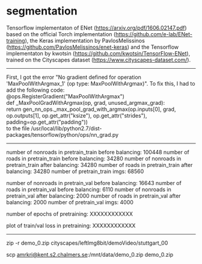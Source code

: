 # segmentation

Tensorflow implementaton of ENet (https://arxiv.org/pdf/1606.02147.pdf) based on the official Torch implementation (https://github.com/e-lab/ENet-training), the Keras implementation by PavlosMelissinos (https://github.com/PavlosMelissinos/enet-keras) and the Tensorflow implementaton by kwotsin (https://github.com/kwotsin/TensorFlow-ENet), trained on the Cityscapes dataset (https://www.cityscapes-dataset.com/).


****

First, I got the error "No gradient defined for operation 'MaxPoolWithArgmax_1' (op type: MaxPoolWithArgmax)". To fix this, I had to add the following code:  
@ops.RegisterGradient("MaxPoolWithArgmax")  
def _MaxPoolGradWithArgmax(op, grad, unused_argmax_grad):  
  return gen_nn_ops._max_pool_grad_with_argmax(op.inputs[0], grad, op.outputs[1], op.get_attr("ksize"), op.get_attr("strides"), padding=op.get_attr("padding"))     
to the file /usr/local/lib/python2.7/dist-packages/tensorflow/python/ops/nn_grad.py

                                              
****

number of nonroads in pretrain_train before balancing: 100448
number of roads in pretrain_train before balancing: 34280
number of nonroads in pretrain_train after balancing: 34280
number of roads in pretrain_train after balancing: 34280
number of pretrain_train imgs: 68560

number of nonroads in pretrain_val before balancing: 16643
number of roads in pretrain_val before balancing: 6110
number of nonroads in pretrain_val after balancing: 2000
number of roads in pretrain_val after balancing: 2000
number of pretrain_val imgs: 4000

number of epochs of pretraining: XXXXXXXXXXXX

plot of train/val loss in pretraining: XXXXXXXXXXXX



*****

zip -r demo_0.zip cityscapes/leftImg8bit/demoVideo/stuttgart_00

scp amrkri@kent.s2.chalmers.se:/mnt/data/demo_0.zip demo_0.zip

